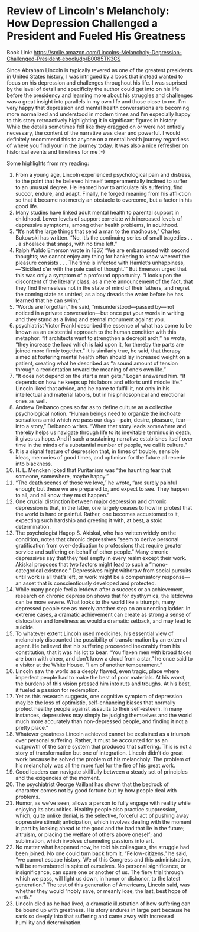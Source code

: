 # Review of Lincoln's Melancholy: How Depression Challenged a President and Fueled His Greatness 
Book Link: https://smile.amazon.com/Lincolns-Melancholy-Depression-Challenged-President-ebook/dp/B0085TK3CS

Since Abraham Lincoln is typically revered as one of the greatest presidents in United States history, I was intrigued by a book that instead wanted to focus on his depression and challenges throughout his life. I was suprised by the level of detail and specificity the author could get into on his life before the presidency and learning more about his struggles and challenges was a great insight into parallels in my own life and those close to me. I'm very happy that depression and mental health conversations are becoming more normalized and understood in modern times and I'm especially happy to this story retroactively highlighting it in significant figures in history. While the details sometimes felt like they dragged on or were not entirely necessary, the content of the narrative was clear and powerful. I would definitely recommend this to anyone on a mental health journey regardless of where you find your in the journey today. It was also a nice refresher on historical events and timelines for me :-) 

Some highlights from my reading:
1. From a young age, Lincoln experienced psychological pain and distress, to the point that he believed himself temperamentally inclined to suffer to an unusual degree. He learned how to articulate his suffering, find succor, endure, and adapt. Finally, he forged meaning from his affliction so that it became not merely an obstacle to overcome, but a factor in his good life.
2. Many studies have linked adult mental health to parental support in childhood. Lower levels of support correlate with increased levels of depressive symptoms, among other health problems, in adulthood.
3. “It’s not the large things that send a man to the madhouse,” Charles Bukowski has written. “No, it’s the continuing series of small tragedies . . . a shoelace that snaps, with no time left.”
4. Ralph Waldo Emerson wrote in 1837, “We are embarrassed with second thoughts; we cannot enjoy any thing for hankering to know whereof the pleasure consists . . . The time is infected with Hamlet’s unhappiness,—‘Sicklied o’er with the pale cast of thought.’” But Emerson urged that this was only a symptom of a profound opportunity. “I look upon the discontent of the literary class, as a mere announcement of the fact, that they find themselves not in the state of mind of their fathers, and regret the coming state as untried; as a boy dreads the water before he has learned that he can swim.”
5. “Words are forgotten,” he said, “misunderstood—passed by—not noticed in a private conversation—but once put your words in writing and they stand as a living and eternal monument against you.
6. psychiatrist Victor Frankl described the essence of what has come to be known as an existential approach to the human condition with this metaphor: “If architects want to strengthen a decrepit arch,” he wrote, “they increase the load which is laid upon it, for thereby the parts are joined more firmly together.” It is similarly true, he said, that therapy aimed at fostering mental health often should lay increased weight on a patient, creating what he described as “a sound amount of tension through a reorientation toward the meaning of one’s own life.”
7. “It does not depend on the start a man gets,” Logan answered him. “It depends on how he keeps up his labors and efforts until middle life.” Lincoln liked that advice, and he came to fulfill it, not only in his intellectual and material labors, but in his philosophical and emotional ones as well.
8. Andrew Delbanco goes so far as to define culture as a collective psychological notion. “Human beings need to organize the inchoate sensations amid which we pass our days—pain, desire, pleasure, fear—into a story,” Delbanco writes. “When that story leads somewhere and thereby helps us navigate through life to its inevitable terminus in death, it gives us hope. And if such a sustaining narrative establishes itself over time in the minds of a substantial number of people, we call it culture.”
9. It is a signal feature of depression that, in times of trouble, sensible ideas, memories of good times, and optimism for the future all recede into blackness.
10. H. L. Mencken joked that Puritanism was “the haunting fear that someone, somewhere, maybe happy.”
11. “The death scenes of those we love,” he wrote, “are surely painful enough; but these we are prepared to, and expect to see. They happen to all, and all know they must happen.”
12. One crucial distinction between major depression and chronic depression is that, in the latter, one largely ceases to howl in protest that the world is hard or painful. Rather, one becomes accustomed to it, expecting such hardship and greeting it with, at best, a stoic determination.
13. The psychologist Hagop S. Akiskal, who has written widely on the condition, notes that chronic depressives “seem to derive personal gratification from over-dedication to professions that require greater service and suffering on behalf of other people.” Many chronic depressives say that they feel empty in every realm except their work. Akiskal proposes that two factors might lead to such a “mono-categorical existence.” Depressives might withdraw from social pursuits until work is all that’s left, or work might be a compensatory response—an asset that is conscientiously developed and protected.
14. While many people feel a letdown after a success or an achievement, research on chronic depression shows that for dysthymics, the letdowns can be more severe. What looks to the world like a triumph, many depressed people see as merely another step on an unending ladder. In extreme cases, a dramatic achievement can create as strong a sense of dislocation and loneliness as would a dramatic setback, and may lead to suicide.
15. To whatever extent Lincoln used medicines, his essential view of melancholy discounted the possibility of transformation by an external agent. He believed that his suffering proceeded inexorably from his constitution, that it was his lot to bear. “You flaxen men with broad faces are born with cheer, and don’t know a cloud from a star,” he once said to a visitor at the White House. “I am of another temperament.”
16. Lincoln saw the world as a deeply flawed, even tragic, place where imperfect people had to make the best of poor materials. At his worst, the burdens of this vision pressed him into ruts and troughs. At his best, it fueled a passion for redemption.
17. Yet as this research suggests, one cognitive symptom of depression may be the loss of optimistic, self-enhancing biases that normally protect healthy people against assaults to their self-esteem. In many instances, depressives may simply be judging themselves and the world much more accurately than non-depressed people, and finding it not a pretty place.”
18. Whatever greatness Lincoln achieved cannot be explained as a triumph over personal suffering. Rather, it must be accounted for as an outgrowth of the same system that produced that suffering. This is not a story of transformation but one of integration. Lincoln didn’t do great work because he solved the problem of his melancholy. The problem of his melancholy was all the more fuel for the fire of his great work.
19. Good leaders can navigate skillfully between a steady set of principles and the exigencies of the moment.
20. The psychiatrist George Vaillant has shown that the bedrock of character comes not by good fortune but by how people deal with problems.
21. Humor, as we’ve seen, allows a person to fully engage with reality while enjoying its absurdities. Healthy people also practice suppression, which, quite unlike denial, is the selective, forceful act of pushing away oppressive stimuli; anticipation, which involves dealing with the moment in part by looking ahead to the good and the bad that lie in the future; altruism, or placing the welfare of others above oneself; and sublimation, which involves channeling passions into art.
22. No matter what happened now, he told his colleagues, the struggle had been joined. No one could turn back from it. “Fellow-citizens,” he said, “we cannot escape history. We of this Congress and this administration, will be remembered in spite of ourselves. No personal significance, or insignificance, can spare one or another of us. The fiery trial through which we pass, will light us down, in honor or dishonor, to the latest generation.” The test of this generation of Americans, Lincoln said, was whether they would “nobly save, or meanly lose, the last, best hope of earth.”
23. Lincoln died as he had lived, a dramatic illustration of how suffering can be bound up with greatness. His story endures in large part because he sank so deeply into that suffering and came away with increased humility and determination.

